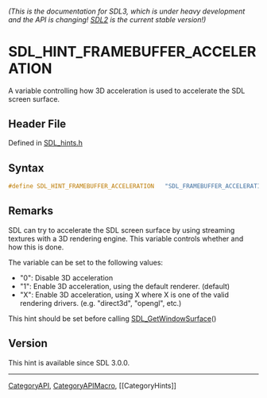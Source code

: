 ###### (This is the documentation for SDL3, which is under heavy development and the API is changing! [SDL2](https://wiki.libsdl.org/SDL2/) is the current stable version!)
# SDL_HINT_FRAMEBUFFER_ACCELERATION

A variable controlling how 3D acceleration is used to accelerate the SDL screen surface.

## Header File

Defined in [SDL_hints.h](https://github.com/libsdl-org/SDL/blob/main/include/SDL3/SDL_hints.h)

## Syntax

```c
#define SDL_HINT_FRAMEBUFFER_ACCELERATION   "SDL_FRAMEBUFFER_ACCELERATION"
```

## Remarks

SDL can try to accelerate the SDL screen surface by using streaming
textures with a 3D rendering engine. This variable controls whether and how
this is done.

The variable can be set to the following values:

- "0": Disable 3D acceleration
- "1": Enable 3D acceleration, using the default renderer. (default)
- "X": Enable 3D acceleration, using X where X is one of the valid
  rendering drivers. (e.g. "direct3d", "opengl", etc.)

This hint should be set before calling
[SDL_GetWindowSurface](SDL_GetWindowSurface)()

## Version

This hint is available since SDL 3.0.0.

----
[CategoryAPI](CategoryAPI), [CategoryAPIMacro](CategoryAPIMacro), [[CategoryHints]]


